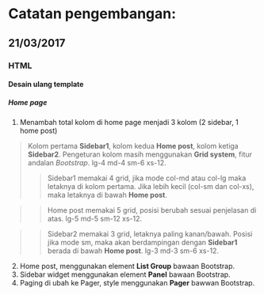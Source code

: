 # Catatan pengembangan:

## 21/03/2017
### HTML
#### Desain ulang template
##### Home page
1. Menambah total kolom di home page menjadi 3 kolom (2 sidebar, 1 home post)
> Kolom pertama **Sidebar1**, kolom kedua **Home post**, kolom ketiga **Sidebar2**. Pengeturan kolom masih menggunakan **Grid system**, fitur andalan _Bootstrap_. lg-4 md-4 sm-6 xs-12.
>> Sidebar1 memakai 4 grid, jika mode col-md atau col-lg maka letaknya di kolom pertama. Jika lebih kecil (col-sm dan col-xs), maka letaknya di bawah **Home post**.

>> Home post memakai 5 grid, posisi berubah sesuai penjelasan di atas. lg-5 md-5 sm-12 xs-12.

>> Sidebar2 memakai 3 grid, letaknya paling kanan/bawah. Posisi jika mode sm, maka akan berdampingan dengan **Sidebar1** berada di bawah **Home post**. lg-3 md-3 sm-6 xs-12.
2. Home post, menggunakan element **List Group** bawaan Bootstrap.
3. Sidebar widget menggunakan element **Panel** bawaan Bootstrap.
4. Paging di ubah ke Pager, style menggunakan **Pager** bawwan Bootstrap.
